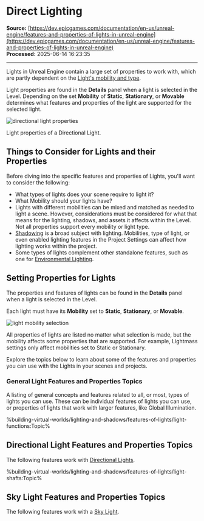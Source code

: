# Direct Lighting

**Source:** [https://dev.epicgames.com/documentation/en-us/unreal-engine/features-and-properties-of-lights-in-unreal-engine](https://dev.epicgames.com/documentation/en-us/unreal-engine/features-and-properties-of-lights-in-unreal-engine)  
**Processed:** 2025-06-14 16:23:35

---

Lights in Unreal Engine contain a large set of properties to work with, which are partly dependent on the [Light's mobility and type](/documentation/en-us/unreal-engine/light-types-and-their-mobility-in-unreal-engine).

Light properties are found in the **Details** panel when a light is selected in the Level. Depending on the set **Mobility** of **Static**, **Stationary**, or **Movable** determines what features and properties of the light are supported for the selected light.

![directional light properties](https://d1iv7db44yhgxn.cloudfront.net/documentation/images/5f7074f5-1c67-44c8-9e1a-cab962a4bac0/light-properties.png)

Light properties of a Directional Light.

## Things to Consider for Lights and their Properties

Before diving into the specific features and properties of Lights, you'll want to consider the following:

-   What types of lights does your scene require to light it?
-   What Mobility should your lights have?
-   Lights with different mobilities can be mixed and matched as needed to light a scene. However, considerations must be considered for what that means for the lighting, shadows, and assets it affects within the Level. Not all properties support every mobility or light type.
-   [Shadowing](/documentation/en-us/unreal-engine/shadowing-in-unreal-engine) is a broad subject with lighting. Mobilities, type of light, or even enabled lighting features in the Project Settings can affect how lighting works within the project.
-   Some types of lights complement other standalone features, such as one for [Environmental Lighting](/documentation/en-us/unreal-engine/environmental-light-with-fog-clouds-sky-and-atmosphere-in-unreal-engine).

## Setting Properties for Lights

The properties and features of lights can be found in the **Details** panel when a light is selected in the Level.

Each light must have its **Mobility** set to **Static**, **Stationary**, or **Movable**.

![light mobility selection](https://d1iv7db44yhgxn.cloudfront.net/documentation/images/b42ebff6-b79f-474f-9aca-36ec233b1510/il_mobility.png)

All properties of lights are listed no matter what selection is made, but the mobility affects some properties that are supported. For example, Lightmass settings only affect mobilities set to Static or Stationary.

Explore the topics below to learn about some of the features and properties you can use with the Lights in your scenes and projects.

### General Light Features and Properties Topics

A listing of general concepts and features related to all, or most, types of lights you can use. These can be individual features of lights you can use, or properties of lights that work with larger features, like Global Illumination.

%building-virtual-worlds/lighting-and-shadows/features-of-lights/light-functions:Topic%

## Directional Light Features and Properties Topics

The following features work with [Directional Lights](/documentation/en-us/unreal-engine/directional-lights-in-unreal-engine).

%building-virtual-worlds/lighting-and-shadows/features-of-lights/light-shafts:Topic%

## Sky Light Features and Properties Topics

The following features work with a [Sky Light](/documentation/en-us/unreal-engine/sky-lights-in-unreal-engine).